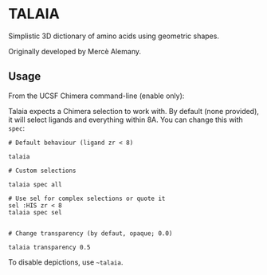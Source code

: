 # TALAIA


Simplistic 3D dictionary of amino acids using geometric shapes.

Originally developed by Mercè Alemany.

Usage
-----

From the UCSF Chimera command-line (enable only):

Talaia expects a Chimera selection to work with. By default (none
provided), it will select ligands and everything within 8A. You
can change this with `spec`:

```
# Default behaviour (ligand zr < 8)

talaia

# Custom selections

talaia spec all

# Use sel for complex selections or quote it
sel :HIS zr < 8
talaia spec sel


# Change transparency (by defaut, opaque; 0.0)

talaia transparency 0.5
```

To disable depictions, use `~talaia`.